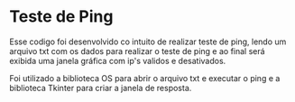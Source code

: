 # Teste de Ping

Esse codigo foi desenvolvido co intuito de realizar teste de ping, lendo um arquivo txt com os dados para realizar o teste de ping e ao final será exibida uma janela gráfica com ip's validos e desativados.

Foi utilizado a biblioteca OS para abrir o arquivo txt e executar o ping e a biblioteca Tkinter para criar a janela de resposta.
